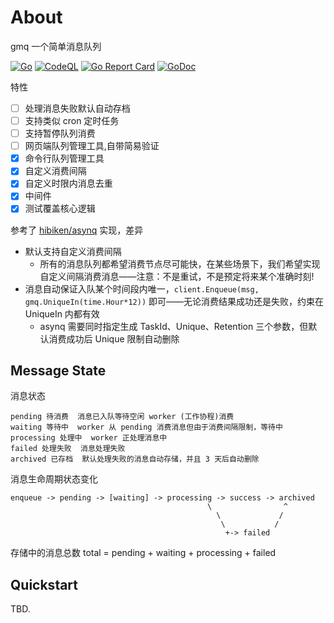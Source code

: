 # About

gmq 一个简单消息队列

[![Go](https://github.com/giant-stone/gmq/actions/workflows/go.yml/badge.svg)](https://github.com/giant-stone/gmq/actions/workflows/go.yml)
[![CodeQL](https://github.com/giant-stone/gmq/actions/workflows/codeql-analysis.yml/badge.svg)](https://github.com/giant-stone/gmq/actions/workflows/codeql-analysis.yml)
[![Go Report Card](https://goreportcard.com/badge/github.com/giant-stone/gmq)](https://goreportcard.com/report/github.com/giant-stone/gmq)
[![GoDoc](https://godoc.org/github.com/giant-stone/gmq?status.svg)](https://godoc.org/github.com/giant-stone/gmq)

特性

- [ ] 处理消息失败默认自动存档
- [ ] 支持类似 cron 定时任务
- [ ] 支持暂停队列消费
- [ ] 网页端队列管理工具,自带简易验证
- [x] 命令行队列管理工具
- [x] 自定义消费间隔
- [x] 自定义时限内消息去重
- [x] 中间件
- [x] 测试覆盖核心逻辑

参考了 [hibiken/asynq](https://github.com/hibiken/asynq) 实现，差异

- 默认支持自定义消费间隔
  - 所有的消息队列都希望消费节点尽可能快，在某些场景下，我们希望实现自定义间隔消费消息——注意：不是重试，不是预定将来某个准确时刻!
- 消息自动保证入队某个时间段内唯一，`client.Enqueue(msg, gmq.UniqueIn(time.Hour*12))` 即可——无论消费结果成功还是失败，约束在 UniqueIn 内都有效
  - asynq 需要同时指定生成 TaskId、Unique、Retention 三个参数，但默认消费成功后 Unique 限制自动删除

## Message State

消息状态

    pending 待消费  消息已入队等待空闲 worker (工作协程)消费
    waiting 等待中  worker 从 pending 消费消息但由于消费间隔限制，等待中
    processing 处理中  worker 正处理消息中
    failed 处理失败  消息处理失败
    archived 已存档  默认处理失败的消息自动存储，并且 3 天后自动删除

消息生命周期状态变化

    enqueue -> pending -> [waiting] -> processing -> success -> archived
                                                \                ^
                                                  \             /
                                                   \           /
                                                    +-> failed

存储中的消息总数 total = pending + waiting + processing + failed

## Quickstart

TBD.
